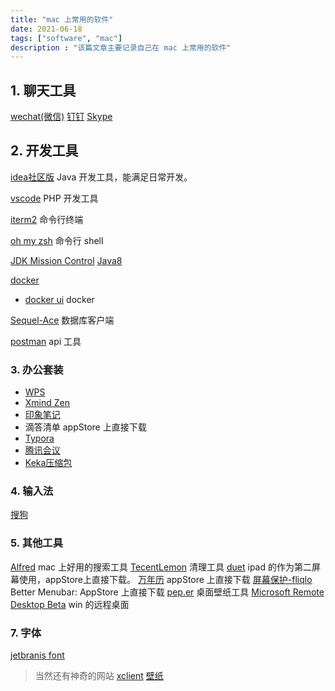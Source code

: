 ```yaml
---
title: "mac 上常用的软件"
date: 2021-06-18
tags: ["software", "mac"]
description : "该篇文章主要记录自己在 mac 上常用的软件"
---
```


## 1. 聊天工具
[wechat(微信)](https://mac.weixin.qq.com)
[钉钉](https://page.dingtalk.com/wow/dingtalk/act/download?spm=a213l2.13146415.4929779444.81.7f1521c92Wv8JA)
[Skype](http://skype.gmw.cn/down/)

## 2. 开发工具
[idea社区版](https://www.jetbrains.com/idea/download/other.html)
Java 开发工具，能满足日常开发。

[vscode](https://code.visualstudio.com/)
PHP 开发工具

[iterm2](https://iterm2.com/)
命令行终端

[oh my zsh](https://ohmyz.sh/)
命令行 shell

[JDK Mission Control]()
[Java8](https://www.teambition.com/pan/org/5fbfa96e5a2ca3680f1dfd00/space/b63353a21e1c3fae/folder/0115c5b27f880773e6fd2eda23b75a74)

[docker](https://www.docker.com/get-started)
- [docker ui](https://www.portainer.io/)
docker

[Sequel-Ace](https://github.com/Sequel-Ace/Sequel-Ace/releases)
数据库客户端

[postman](https://www.postman.com/downloads/)
api 工具


### 3. 办公套装
- [WPS](https://www.wps.cn/)
- [Xmind Zen]()
- [印象笔记](https://www.yinxiang.com/download/)
- 滴答清单 appStore 上直接下载
- [Typora](https://typora.io/)
- [腾讯会议](https://meeting.tencent.com/download-center.html?from=1001)
- [Keka压缩包](https://www.keka.io/zh-cn/)


### 4. 输入法
[搜狗](https://pinyin.sogou.com/mac/)

### 5. 其他工具
[Alfred](https://www.alfredapp.com/)
mac 上好用的搜索工具
[TecentLemon](https://lemon.qq.com/)
清理工具
[duet]()
ipad 的作为第二屏幕使用，appStore上直接下载。
[万年历]()
appStore 上直接下载
[屏幕保护-fliqlo](https://www.teambition.com/pan/org/5fbfa96e5a2ca3680f1dfd00/space/b63353a21e1c3fae/folder/0c1d1d5cbed38d966e9aca3a695f23b6)
Better Menubar: AppStore 上直接下载
[pep.er](https://paper.meiyuan.in/)
桌面壁纸工具
[Microsoft Remote Desktop Beta](https://install.appcenter.ms/orgs/rdmacios-k2vy/apps/microsoft-remote-desktop-for-mac/distribution_groups/all-users-of-microsoft-remote-desktop-for-mac)
win 的远程桌面


### 7. 字体
[jetbranis font](https://www.jetbrains.com/zh-cn/lp/mono/)

> 当然还有神奇的网站
[xclient](https://xclient.info/)
[壁纸](https://wallpaperhub.app/wallpapers)

